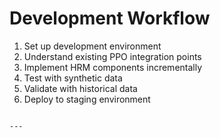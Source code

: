# Development Workflow
1. Set up development environment
2. Understand existing PPO integration points
3. Implement HRM components incrementally
4. Test with synthetic data
5. Validate with historical data
6. Deploy to staging environment
```

---
